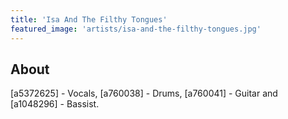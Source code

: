 ```yaml
---
title: 'Isa And The Filthy Tongues'
featured_image: 'artists/isa-and-the-filthy-tongues.jpg'
---
```


## About

[a5372625] - Vocals, [a760038] - Drums, [a760041] - Guitar and [a1048296] - Bassist.

